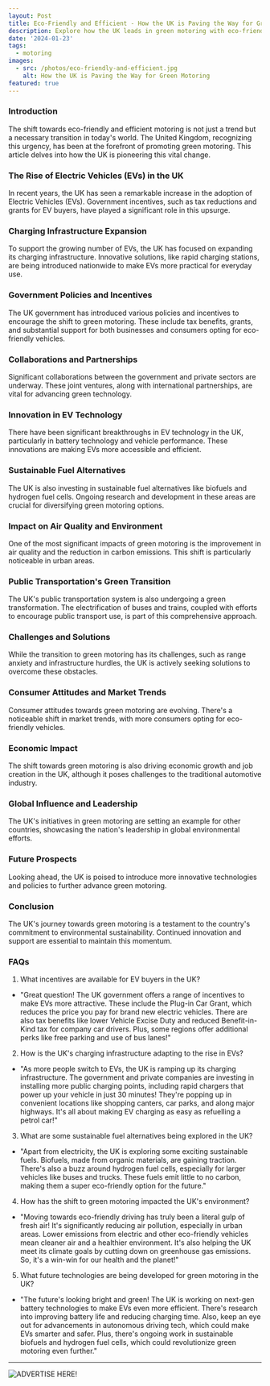 ```yaml
---
layout: Post
title: Eco-Friendly and Efficient - How the UK is Paving the Way for Green Motoring.
description: Explore how the UK leads in green motoring with eco-friendly cars. Dive into British innovation that's changing the future of sustainable driving!
date: '2024-01-23'
tags:
  - motoring
images:
  - src: /photos/eco-friendly-and-efficient.jpg
    alt: How the UK is Paving the Way for Green Motoring
featured: true
---
```

### Introduction
The shift towards eco-friendly and efficient motoring is not just a trend but a necessary transition in today's world. The United Kingdom, recognizing this urgency, has been at the forefront of promoting green motoring. This article delves into how the UK is pioneering this vital change.
### The Rise of Electric Vehicles (EVs) in the UK
In recent years, the UK has seen a remarkable increase in the adoption of Electric Vehicles (EVs). Government incentives, such as tax reductions and grants for EV buyers, have played a significant role in this upsurge.
### Charging Infrastructure Expansion
To support the growing number of EVs, the UK has focused on expanding its charging infrastructure. Innovative solutions, like rapid charging stations, are being introduced nationwide to make EVs more practical for everyday use.
### Government Policies and Incentives
The UK government has introduced various policies and incentives to encourage the shift to green motoring. These include tax benefits, grants, and substantial support for both businesses and consumers opting for eco-friendly vehicles.
### Collaborations and Partnerships
Significant collaborations between the government and private sectors are underway. These joint ventures, along with international partnerships, are vital for advancing green technology.
### Innovation in EV Technology
There have been significant breakthroughs in EV technology in the UK, particularly in battery technology and vehicle performance. These innovations are making EVs more accessible and efficient.
### Sustainable Fuel Alternatives
The UK is also investing in sustainable fuel alternatives like biofuels and hydrogen fuel cells. Ongoing research and development in these areas are crucial for diversifying green motoring options.
### Impact on Air Quality and Environment
One of the most significant impacts of green motoring is the improvement in air quality and the reduction in carbon emissions. This shift is particularly noticeable in urban areas.
### Public Transportation's Green Transition
The UK's public transportation system is also undergoing a green transformation. The electrification of buses and trains, coupled with efforts to encourage public transport use, is part of this comprehensive approach.
### Challenges and Solutions
While the transition to green motoring has its challenges, such as range anxiety and infrastructure hurdles, the UK is actively seeking solutions to overcome these obstacles.
### Consumer Attitudes and Market Trends
Consumer attitudes towards green motoring are evolving. There's a noticeable shift in market trends, with more consumers opting for eco-friendly vehicles.
### Economic Impact
The shift towards green motoring is also driving economic growth and job creation in the UK, although it poses challenges to the traditional automotive industry.
### Global Influence and Leadership
The UK's initiatives in green motoring are setting an example for other countries, showcasing the nation's leadership in global environmental efforts.
### Future Prospects
Looking ahead, the UK is poised to introduce more innovative technologies and policies to further advance green motoring.
### Conclusion
The UK's journey towards green motoring is a testament to the country's commitment to environmental sustainability. Continued innovation and support are essential to maintain this momentum.
### FAQs
1.	What incentives are available for EV buyers in the UK?	 

*  "Great question! The UK government offers a range of incentives to make EVs more attractive. These include the Plug-in Car Grant, which reduces the price you pay for brand new electric vehicles. There are also tax benefits like lower Vehicle Excise Duty and reduced Benefit-in-Kind tax for company car drivers. Plus, some regions offer additional perks like free parking and use of bus lanes!"
2.	How is the UK's charging infrastructure adapting to the rise in EVs?

* "As more people switch to EVs, the UK is ramping up its charging infrastructure. The government and private companies are investing in installing more public charging points, including rapid chargers that power up your vehicle in just 30 minutes! They're popping up in convenient locations like shopping canters, car parks, and along major highways. It's all about making EV charging as easy as refuelling a petrol car!"
3.	What are some sustainable fuel alternatives being explored in the UK?
*	"Apart from electricity, the UK is exploring some exciting sustainable fuels. Biofuels, made from organic materials, are gaining traction. There's also a buzz around hydrogen fuel cells, especially for larger vehicles like buses and trucks. These fuels emit little to no carbon, making them a super eco-friendly option for the future."
4.	How has the shift to green motoring impacted the UK's environment?

* "Moving towards eco-friendly driving has truly been a literal gulp of fresh air! It's significantly reducing air pollution, especially in urban areas. Lower emissions from electric and other eco-friendly vehicles mean cleaner air and a healthier environment. It's also helping the UK meet its climate goals by cutting down on greenhouse gas emissions. So, it's a win-win for our health and the planet!"
5.	What future technologies are being developed for green motoring in the UK?

* "The future's looking bright and green! The UK is working on next-gen battery technologies to make EVs even more efficient. There's research into improving battery life and reducing charging time. Also, keep an eye out for advancements in autonomous driving tech, which could make EVs smarter and safer. Plus, there's ongoing work in sustainable biofuels and hydrogen fuel cells, which could revolutionize green motoring even further."


<TipJar />

---


![ADVERTISE HERE!](/photos/anytime-money-savers-one.gif "Team meeting")
